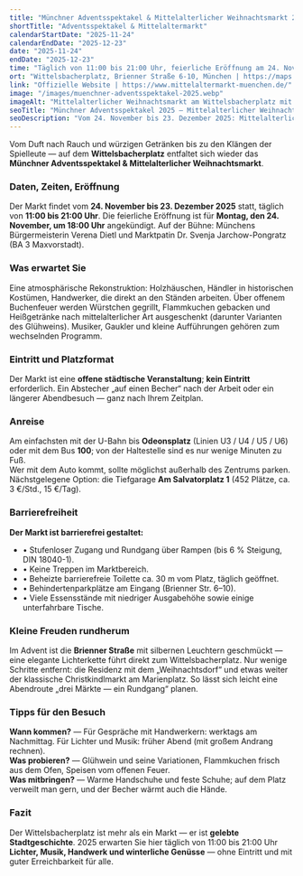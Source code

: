 ```yaml
---
title: "Münchner Adventsspektakel & Mittelalterlicher Weihnachtsmarkt 2025"
shortTitle: "Adventsspektakel & Mittelaltermarkt"
calendarStartDate: "2025-11-24"
calendarEndDate: "2025-12-23"
date: "2025-11-24"
endDate: "2025-12-23"
time: "Täglich von 11:00 bis 21:00 Uhr, feierliche Eröffnung am 24. November um 18:00 Uhr"
ort: "Wittelsbacherplatz, Brienner Straße 6-10, München | https://maps.app.goo.gl/2KTeoWHC2bEYpnXX8"
link: "Offizielle Website | https://www.mittelaltermarkt-muenchen.de/"
image: "/images/muenchner-adventsspektakel-2025.webp"
imageAlt: "Mittelalterlicher Weihnachtsmarkt am Wittelsbacherplatz mit Holzhütten und Lichtern"
seoTitle: "Münchner Adventsspektakel 2025 — Mittelalterlicher Weihnachtsmarkt am Wittelsbacherplatz"
seoDescription: "Vom 24. November bis 23. Dezember 2025: Mittelalterlicher Weihnachtsmarkt mit Handwerk, Musik und Feuerküche auf dem Wittelsbacherplatz."
---
```


Vom Duft nach Rauch und würzigen Getränken bis zu den Klängen der Spielleute — auf dem **Wittelsbacherplatz** entfaltet sich wieder das **Münchner Adventsspektakel & Mittelalterlicher Weihnachtsmarkt**.  

### Daten, Zeiten, Eröffnung  
Der Markt findet vom **24. November bis 23. Dezember 2025** statt, täglich von **11:00 bis 21:00 Uhr**. Die feierliche Eröffnung ist für **Montag, den 24. November, um 18:00 Uhr** angekündigt. Auf der Bühne: Münchens Bürgermeisterin Verena Dietl und Marktpatin Dr. Svenja Jarchow-Pongratz (BA 3 Maxvorstadt).  

### Was erwartet Sie  
Eine atmosphärische Rekonstruktion: Holzhäuschen, Händler in historischen Kostümen, Handwerker, die direkt an den Ständen arbeiten. Über offenem Buchenfeuer werden Würstchen gegrillt, Flammkuchen gebacken und Heißgetränke nach mittelalterlicher Art ausgeschenkt (darunter Varianten des Glühweins). Musiker, Gaukler und kleine Aufführungen gehören zum wechselnden Programm.  

### Eintritt und Platzformat  
Der Markt ist eine **offene städtische Veranstaltung**; **kein Eintritt** erforderlich. Ein Abstecher „auf einen Becher“ nach der Arbeit oder ein längerer Abendbesuch — ganz nach Ihrem Zeitplan.  

### Anreise  
Am einfachsten mit der U-Bahn bis **Odeonsplatz** (Linien U3 / U4 / U5 / U6) oder mit dem Bus **100**; von der Haltestelle sind es nur wenige Minuten zu Fuß.  
Wer mit dem Auto kommt, sollte möglichst außerhalb des Zentrums parken. Nächstgelegene Option: die Tiefgarage **Am Salvatorplatz 1** (452 Plätze, ca. 3 €/Std., 15 €/Tag).  

### Barrierefreiheit  
**Der Markt ist barrierefrei gestaltet:**  
- • Stufenloser Zugang und Rundgang über Rampen (bis 6 % Steigung, DIN 18040-1).  
- • Keine Treppen im Marktbereich.  
- • Beheizte barrierefreie Toilette ca. 30 m vom Platz, täglich geöffnet.  
- • Behindertenparkplätze am Eingang (Brienner Str. 6–10).  
- • Viele Essensstände mit niedriger Ausgabehöhe sowie einige unterfahrbare Tische.  

### Kleine Freuden rundherum  
Im Advent ist die **Brienner Straße** mit silbernen Leuchtern geschmückt — eine elegante Lichterkette führt direkt zum Wittelsbacherplatz. Nur wenige Schritte entfernt: die Residenz mit dem „Weihnachtsdorf“ und etwas weiter der klassische Christkindlmarkt am Marienplatz. So lässt sich leicht eine Abendroute „drei Märkte — ein Rundgang“ planen.  

### Tipps für den Besuch  
**Wann kommen?** — Für Gespräche mit Handwerkern: werktags am Nachmittag. Für Lichter und Musik: früher Abend (mit großem Andrang rechnen).  
**Was probieren?** — Glühwein und seine Variationen, Flammkuchen frisch aus dem Ofen, Speisen vom offenen Feuer.  
**Was mitbringen?** — Warme Handschuhe und feste Schuhe; auf dem Platz verweilt man gern, und der Becher wärmt auch die Hände.  

### Fazit  
Der Wittelsbacherplatz ist mehr als ein Markt — er ist **gelebte Stadtgeschichte**. 2025 erwarten Sie hier täglich von 11:00 bis 21:00 Uhr **Lichter, Musik, Handwerk und winterliche Genüsse** — ohne Eintritt und mit guter Erreichbarkeit für alle.  
